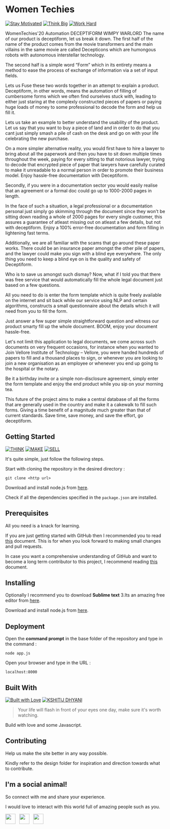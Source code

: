 # Women Techies

[![Stay Motivated](https://img.shields.io/badge/Stay-Motivated-teal.svg?style=for-the-badge)](https://github.com/wimpywarlord/Mess_It_Up) 
[![Think Big](https://img.shields.io/badge/Think-Big-orange.svg?style=for-the-badge)](https://www.linkedin.com/in/kshitijdhyani/)
[![Work Hard](https://img.shields.io/badge/Work-Hard-blue.svg?style=for-the-badge)](https://github.com/wimpywarlord)

WomenTechies'20
Automation
DECEPTIFORM
WIMPY WARLORD
The name of our product is deceptiform, let us break it down. The first half of the name of the product comes from the movie transformers and the main villains in the same movie are called Decepticons which are humongous robots with autonomous interstellar technology.

 The second half is a simple word “Form” which in its entirety means a method to ease the process of exchange of information via a set of input fields. 


Lets us Fuse these two words together in an attempt to explain a product. Deceptiform, in other words, means the automation of filling of cumbersome forms which we often find ourselves stuck with, leading to either just staring at the complexly constructed pieces of papers or paying huge loads of money to some professional to decode the form and help us fill it.

Lets us take an example to better understand the usability of the product. Let us say that you want to buy a piece of land and in order to do that you cant just simply smash a pile of cash on the desk and go on with your life celebrating the new purchase. 


On a more simpler alternative reality, you would first have to hire a lawyer to bring about all the paperwork and then you have to sit down multiple times throughout the week, paying for every sitting to that notorious lawyer, trying to decode that encrypted piece of paper that lawyers have carefully curated to make it unreadable to a normal person in order to promote their business model. Enjoy hassle-free documentation with Deceptiform.

Secondly, if you were in a documentation sector you would easily realise that an agreement or a formal doc could go up to 1000-2000 pages in length.



 In the face of such a situation, a legal professional or a documentation personal just simply go skimming through the document since they won't be sitting down reading a whole of 2000 pages for every single customer, this assures a guarantee of atleast missing out on atleast a few details, but not with deceptiform. Enjoy a 100% error-free documentation and form filling in lightening fast terms. 

Additionally, we are all familiar with the scams that go around these paper works. There could be an insurance paper amongst the other pile of papers, and the lawyer could make you sign with a blind eye everywhere. The only thing you need to keep a blind eye on is the quality and safety of Deceptiform.

Who is to save us amongst such dismay?
Now, what if I told you that there was free service that would automatically fill the whole legal document just based on a few questions. 

All you need to do is enter the form template which is quite freely available on the internet and sit back while our service using NLP and certain algorithms, constructs a small questionnaire about the details which it will need from you to fill the form. 

Just answer a few super simple straightforward question and witness our product smarty fill up the whole document. BOOM, enjoy your document hassle-free.  


Let's not limit this application to legal documents, we come across such documents on very frequent occasions, for instance when you wanted to Join Vellore Institute of Technology – Vellore, you were handed hundreds of papers to fill and a thousand places to sign, or whenever you are looking to join a new organisation as an employee or whenever you end up going to the hospital or the notary.


 Be it a birthday invite or a simple non-disclosure agreement, simply enter the form template and enjoy the end product while you sip on your morning tea.



This future of the project aims to make a central database of all the forms that are generally used in the country and make it a cakewalk to fill such forms. Giving a time benefit of a magnitude much greater than that of current standards.
Save time, save money, and save the effort, go deceptiform.


## Getting Started

[![THINK](https://img.shields.io/badge/Stay-Motivated-teal.svg?style=for-the-badge)](https://github.com/wimpywarlord/Mess_It_Up) 
[![MAKE](https://img.shields.io/badge/Think-Big-orange.svg?style=for-the-badge)](https://www.linkedin.com/in/kshitijdhyani/)
[![SELL](https://img.shields.io/badge/Work-Hard-blue.svg?style=for-the-badge)](https://github.com/wimpywarlord)

It's quite simple, just follow the following steps.

Start with cloning the repository in the desired directory :

```
git clone <http url>
```

Download and install node.js from [here](https://nodejs.org/en/download/).

Check if all the dependencies specified in the ```package.json``` are installed.


## Prerequisites

All you need is a knack for learning.

If you are just getting started with GitHub then I recommended you to read [this](https://github.com/wimpywarlord/first-contributions/blob/master/README.md) document. This is for when you look forward to making small changes and pull requests.

In case you want a comprehensive understanding of GitHub and want to become a long term contributor to this project, I recommend reading [this]( https://gist.github.com/Chaser324/ce0505fbed06b947d962) document.

## Installing

Optionally I recommend you to download **Sublime text** 3.Its an amazing free editor from [here](https://www.sublimetext.com/3). 

Download and install node.js from [here](https://nodejs.org/en/download/).

## Deployment

Open the **command prompt** in the base folder of the repository and type in the command : 

```
node app.js
```

Open your browser and type in the URL : 

```
localhost:8000
```

## Built With

[![Built with Love](https://forthebadge.com/images/badges/built-with-love.svg)](https://www.linkedin.com/in/kshitijdhyani/) [![KSHITIJ DHYANI](https://forthebadge.com/images/badges/makes-people-smile.svg)](https://www.linkedin.com/in/kshitijdhyani/) 

> Your life will flash in front of your eyes one day, make sure it's worth watching.

Build with love and some Javascript.

## Contributing

Help us make the site better in any way possible.


Kindly refer to the design folder for inspiration and direction towards what to contribute.


## I'm a social animal!

So connect with me and share your experience.

I would love to interact with this world full of amazing people such as you. 

<a href="https://www.facebook.com/kshitij.dhyani.3" target="_blank"><img height="32" width="32" src="https://cdn.jsdelivr.net/npm/simple-icons@latest/icons/facebook.svg" /></a> &nbsp;&nbsp;<a href="https://www.linkedin.com/in/kshitijdhyani/" target="_blank"><img height="32" width="32" src="https://cdnjs.cloudflare.com/ajax/libs/ionicons/4.5.6/collection/build/ionicons/svg/logo-linkedin.svg" /></a> &nbsp;&nbsp;<a href="https://www.instagram.com/kshitij_dhyani/?hl=en" target="_blank"><img height="32" width="32" src="https://cdn.jsdelivr.net/npm/simple-icons@latest/icons/instagram.svg" /></a>
